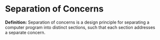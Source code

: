 # Separation of Concerns
**Definition:** Separation of concerns is a design principle for separating a computer program into distinct sections, such that each section addresses a separate concern.

